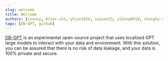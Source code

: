 ```yaml
---
slug: welcome
title: Welcome
authors: [csunny, Aries-ckt, yhjun1026, xuyuan23, yihong0618, zhanghy-sketchzh, fangyinc]
tags: [DB-GPT, github]
---
```


[DB-GPT](https://github.com/eosphoros-ai/DB-GPT) is an experimental open-source project that uses localized GPT large models to interact with your data and environment. With this solution, you can be assured that there is no risk of data leakage, and your data is 100% private and secure.
